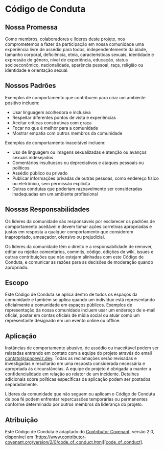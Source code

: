 # Código de Conduta

## Nossa Promessa

Como membros, colaboradores e líderes deste projeto, nos comprometemos a fazer da participação em nossa comunidade uma experiência livre de assédio para todos, independentemente da idade, tamanho corporal, deficiência, etnia, características sexuais, identidade e expressão de gênero, nível de experiência, educação, status socioeconômico, nacionalidade, aparência pessoal, raça, religião ou identidade e orientação sexual.

## Nossos Padrões

Exemplos de comportamento que contribuem para criar um ambiente positivo incluem:

- Usar linguagem acolhedora e inclusiva
- Respeitar diferentes pontos de vista e experiências
- Aceitar críticas construtivas com graça
- Focar no que é melhor para a comunidade
- Mostrar empatia com outros membros da comunidade

Exemplos de comportamento inaceitável incluem:

- Uso de linguagem ou imagens sexualizadas e atenção ou avanços sexuais indesejados
- Comentários insultuosos ou depreciativos e ataques pessoais ou políticos
- Assédio público ou privado
- Publicar informações privadas de outras pessoas, como endereço físico ou eletrônico, sem permissão explícita
- Outras condutas que poderiam razoavelmente ser consideradas inadequadas em um ambiente profissional

## Nossas Responsabilidades

Os líderes da comunidade são responsáveis por esclarecer os padrões de comportamento aceitável e devem tomar ações corretivas apropriadas e justas em resposta a qualquer comportamento que considerem inapropriado, ameaçador, ofensivo ou prejudicial.

Os líderes da comunidade têm o direito e a responsabilidade de remover, editar ou rejeitar comentários, commits, código, edições de wiki, issues e outras contribuições que não estejam alinhadas com este Código de Conduta, e comunicar as razões para as decisões de moderação quando apropriado.

## Escopo

Este Código de Conduta se aplica dentro de todos os espaços da comunidade e também se aplica quando um indivíduo está representando oficialmente a comunidade em espaços públicos. Exemplos de representação da nossa comunidade incluem usar um endereço de e-mail oficial, postar em contas oficiais de mídia social ou atuar como um representante designado em um evento online ou offline.

## Aplicação

Instâncias de comportamento abusivo, de assédio ou inaceitável podem ser relatadas entrando em contato com a equipe do projeto através do email [contato@spacewiz.dev][email]. Todas as reclamações serão revisadas e investigadas e resultarão em uma resposta considerada necessária e apropriada às circunstâncias. A equipe do projeto é obrigada a manter a confidencialidade em relação ao relator de um incidente. Detalhes adicionais sobre políticas específicas de aplicação podem ser postados separadamente.

Líderes da comunidade que não seguem ou aplicam o Código de Conduta de boa fé podem enfrentar repercussões temporárias ou permanentes conforme determinado por outros membros da liderança do projeto.

## Atribuição

Este Código de Conduta é adaptado do [Contributor Covenant][homepage], versão 2.0, disponível em [https://www.contributor-covenant.org/version/2/0/code_of_conduct.html][code_of_conduct].

[homepage]: https://www.contributor-covenant.org
[code_of_conduct]: https://www.contributor-covenant.org/version/2/0/code_of_conduct.html
[email]: mailto:contato@spacewiz.dev
